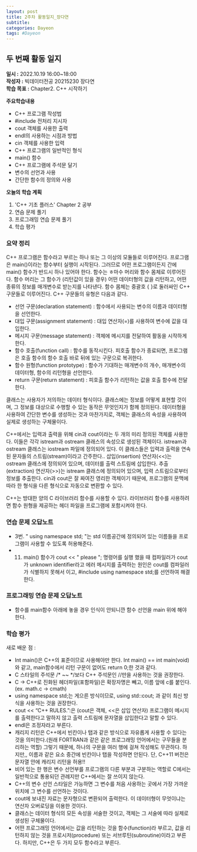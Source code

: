 ```yaml
---
layout: post
title: 2주차 활동일지_장다연
subtitle:
categories: Dayeon
tags: #Dayeon
---
```

## 두 번째 활동 일지
**일시 :** 2022.10.19 16:00~18:00  
**작성자 :** 빅데이터전공 20215230 장다연  
**학습 목표 :** Chapter2. C++ 시작하기  

**주요학습내용**
- C++ 프로그램 작성법
- #include 전처리 지시자
- cout 객체를 사용한 출력
- endl의 사용하는 시점과 방법
- cin 객체를 사용한 입력
- C++ 프로그램의 일반적인 형식
- main() 함수
- C++ 프로그램에 주석문 달기
- 변수의 선언과 사용
- 간단한 함수의 정의와 사용

**오늘의 학습 계획**
1. 'C++ 기초 플러스' Chapter 2 공부
2. 연슴 문제 풀기
3. 프로그래밍 연습 문제 풀기
4. 학습 평가

### 요약 정리

C++ 프로그램은 함수라고 부르는 하나 또는 그 이상의 모듈들로 이루어진다. 프로그램은 main()이라는 함수부터 실행이 시작된다. 그러므로 어떤 프로그램이든지 간에 main() 함수가 반드시 하나 있어야 한다. 함수는 ㅎ마수 머리와 함수 몸체로 이루어진다. 함수 머리는 그 함수가 (리턴값이 있을 경우) 어떤 데이터형의 값을 리턴하고, 어떤 종류의 정보를 매개변수로 받는지를 나타낸다. 함수 몸체는 중괄호 { }로 둘러싸인 C++ 구문들로 이루어진다.
C++ 구문들의 유형은 다음과 같다.
 - 선언 구문(declaration statement) : 함수에서 사용되는 변수의 이름과 데이터형을 선언한다.
 - 대입 구문(assignment statement) : 대입 연산자(=)를 사용하여 변수에 값을 대입한다.
 - 메시지 구문(message statement) : 객체에 메시지를 전달하여 활동을 시작하게 한다.
 - 함수 호출(function call) : 함수를 동작시킨다. 피호출 함수가 종료되면, 프로그램은 호출 함수의 함수 호출 바로 뒤에 있는 구문으로 복귀한다.
 - 함수 원형(function prototype) : 함수가 기대하는 매개변수의 개수, 매개변수의 데이터형, 함수의 리턴형을 선언한다.
 - return 구문(return statement) : 피호출 함수가 리턴하는 값을 호출 함수에 전달한다.

클래스는 사용자가 저의하는 데이터 형식이다. 클래스에는 정보를 어떻게 표현할 것이며, 그 정보를 대상으로 수행할 수 있는 동작은 무엇인지가 함께 정의된다. 데이터형을 사용하여 간단한 변수를 생성하는 것과 마찬가지로, 객체는 클래스의 속성을 사용하여 실제로 생성하는 구체물이다.

C++에서는 입력과 출력을 위해 cin과 cout이라는 두 개의 미리 정의된 객체를 사용한다. 이들은 각각 istream과 ostream 클래스의 속성으로 생성된 객체이다. istream과 ostream 클래스는 iostream 파일에 정의되어 있다. 이 클래스들은 입력과 출력을 연속된 문자들의 스트림(stream)이라고 간주한다.. 삽입(insertion) 연산자(<<)는 ostream 클래스에 정의되어 있으며, 데이터를 출력 스트림에 삽입한다. 추출(extraction) 연산자(>>)는 istream 클래스에 정의되어 있으며, 입력 스트림으로부터 정보를 추출한다. cin과 cout은 잘 짜여진 영리한 객체이기 때문에, 프로그램의 문맥에 따라 한 형식을 다른 형식으로 자동으로 변환할 수 있다.

C++는 방대한 양의 C 라이브러리 함수를 사용할 수 있다. 라이브러리 함수를 사용하려면 함수 원형을 제공하는 헤더 파일을 프로그램에 포함시켜야 한다.

### 연습 문제 오답노트
 - 3번. " using namespace std; "는 std 이름공간에 정의되어 있는 이름들을 프로그램이 사용할 수 있도록 허용해준다.
 - 11. main() 함수가 cout << " please "; 명령어를 실행 했을 때 컴파일러가 cout가 unknown identifier라고 에러 메시지를 출력하는 원인은 cout를 컴파일러가 식별하지 못해서 이고, #include <iostream> using namespace std;를 선언하여 해결한다.

### 프로그래밍 연습 문제 오답노트
  <script src="https://gist.github.com/ABCplus22/293304fe63601e5e9ab1a9ef85ab0c35.js"></script>
  - 함수를 main함수 아래에 놓을 경우 인식이 안되니깐 함수 선언을 main 위에 해야한다.
  
### 학습 평가
새로 배운 점 : 
 - Int main()은 C++의 표준이므로 사용해야만 한다. Int main() == int main(void)와 같고, main함수에서 리턴 구문이 없어도 return 0;한 것과 같다.
 - C 스타일의 주석문 /* ~~ */보다 C++ 주석문인 //만을 사용하는 것을 권장한다.
 - C -> C++로 진화된 헤더파일(포함파일)은 확장자명은 빼고, 이름 앞에 c를 붙인다. (ex. math.c -> cmath) 
 - using namespace std;는 게으른 방식이므로, using std::cout; 과 같이 최신 방식을 사용하는 것을 권장한다.
 - cout << “C++ RULES.”:은 (cout은 객체, <<은 삽입 연산자) 프로그램이 메시지를 출력한다고 말하지 않고 출력 스트림에 문자열을 삽입한다고 말할 수 있다.
 - endl은 조정자라고 부른다.
 - 캐리지 리턴은 C++에서 빈칸이나 탭과 같은 방식으로 자유롭게 사용할 수 있다는 것을 의미한다.(원래 FORTRAN과 같은 같은 프로그래밍 언어에서는 구무들을 분리하는 역할) 그렇기 때문에, 하나의 구문을 여러 행에 걸쳐 작성해도 무관하다. 하지만,, 이름과 같은 요소 중간에 빈칸이나 탭을 작성하면 안된다. 단, C++11 버전은 문자열 안에 캐리지 리턴을 허용!!
 - 비어 있는 한 행은 변수 선언부를 프로그램의 다른 부분과 구분하는 역할로 C에서는 일반적으로 통용되던 관례지만 C++에서는 잘 쓰이지 않는다.
 - C++의 변수 선언 스타일은 가능하면 그 변수를 처음 사용하는 곳에서 가장 가까운 위치에 그 변수를 선언하는 것이다.
 - cout에 보내진 자료는 문자형으로 변환되어 출력한다. 이 데이터형이 무엇이냐는 연산자 오버로딩을 이용한 것이다.
 - 클래스는 데이터 형식의 모든 속성을 서술한 것이고, 객체는 그 서술에 따라 실제로 생성된 구체물이다.
 - 어떤 프로그래밍 언어에서는 값을 리턴하는 것을 함수(function)라 부르고, 값을 리턴하지 않는 것을 프로시저(procedure) 또는 서브루틴(subroutine)이라고 부른다. 하지만, C++은 두 가지 모두 함수라고 부른다.
